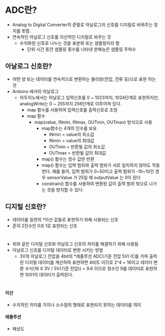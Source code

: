 # ADC란?
+ Analog to Digital Converter의 준말로 아날로그의 신호를 디지털로 바꿔주는 장치를 뜻함.
+ 연속적인 아날로그 신호를 이산적인 디지털로 바꾸는 것
  + 수치화된 신호로 나누는 것을 표본화 또는 샘플링이라 함
    + 단위 시간 동안 샘플링 횟수를 나타낸 분해능은 샘플링 주파수



## 아날로그 신호란?
+ 어떤 양 또는 데이터를 연속적으로 변환하는 물리량(전압, 전류 등)으로 표현 하는 것
+ Arduino 에서의 아날로그
  + 아두이노에서는 아날로그 입력신호를 0 ~ 1023까지, 1024단계로 표현하지만, analogWrite는 0 ~ 255까지 256단계로 이루어져 있다.
    + map 함수를 사용하여 입력신호를 출력신호로 조정
    + map 함수
      + map(value, INmin, INmax, OUTmin, OUTmax) 방식으로 사용
        + map함수는 4개의 인수를 보유
          + INmin = value의 최소값
          + INmin = value의 최대값
          + OUTmin = 반환될 값의 최소값
          + OUTmax = 반환될 값의 최대값
        + map() 함수는 정수 값만 반환
        + map() 함수는 입력 범위와 출력 범위가 서로 일치하지 않아도 작동한다. 예를 들어, 입력 범위가 0~50이고 출력 범위가 -10~10인 경우 sensorValue 가 25일 때 outputValue 는 0이 된다
        + constrain() 함수를 사용하여 변환된 값이 출력 범위 밖으로 나가는 것을 방지할 수 있다.
       
## 디지털 신호란?
+ 데이터를 일련의 *이산 값들로 표현하기 위해 사용되는 신호
+ 흔히 2진수인 0과 1로 표현되는 신호

#
+ 위와 같은 디지털 신호와 아날로그 신호의 차이를 해결하기 위해 사용됨
+ 아날로그 신호를 디지털 데이터로 변환 시키는 방법
  + 3V의 아날로그 전압을 4bit의 *레졸루션 ADC(기준 전압 5V) IC를 거쳐 출력된 디지털 데이터를 계산하여 표현하면 4비트 이므로 2^4 = 16이고 데이터 변환 수식(16 X 3V / 5V(기준 전압)) = 9.6 이므로 정수인 9를 데이터로 표현하면 1001의 데이터가 출력된다.

#
#### 이산
+ 수치적인 의미를 가지나 소수점의 형태로 표현되지 못하는 데이터를 의미
#### 레졸루션
+ 해상도
